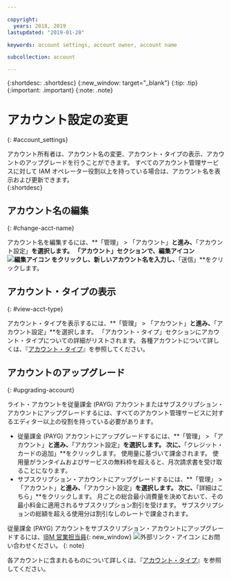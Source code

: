```yaml
---

copyright:
  years: 2018, 2019
lastupdated: "2019-01-28"

keywords: account settings, account owner, account name

subcollection: account

---
```


{:shortdesc: .shortdesc}
{:new_window: target="_blank"}
{:tip: .tip}
{:important: .important}
{:note: .note}


# アカウント設定の変更
{: #account_settings}

アカウント所有者は、アカウント名の変更、アカウント・タイプの表示、アカウントのアップグレードを行うことができます。 すべてのアカウント管理サービスに対して IAM オペレーター役割以上を持っている場合は、アカウント名を表示および更新できます。  
{:shortdesc}

## アカウント名の編集
{: #change-acct-name}

アカウント名を編集するには、**「管理」 > 「アカウント」**と進み、**「アカウント設定」**を選択します。 「アカウント」セクションで、編集アイコン ![編集アイコン](../icons/edit-tagging.svg) をクリックし、新しいアカウント名を入力し、**「送信」**をクリックします。

## アカウント・タイプの表示
{: #view-acct-type}

アカウント・タイプを表示するには、**「管理」 > 「アカウント」**と進み、**「アカウント設定」**を選択します。 「アカウント・タイプ」セクションにアカウント・タイプについての詳細がリストされます。 各種アカウントについて詳しくは、『[アカウント・タイプ](/docs/account?topic=account-accounts)』を参照してください。

## アカウントのアップグレード
{: #upgrading-account}

ライト・アカウントを従量課金 (PAYG) アカウントまたはサブスクリプション・アカウントにアップグレードするには、すべてのアカウント管理サービスに対するエディター以上の役割を持っている必要があります。
  * 従量課金 (PAYG) アカウントにアップグレードするには、**「管理」 > 「アカウント」**と進み、**「アカウント設定」**を選択します。 次に、**「クレジット・カードの追加」**をクリックします。 使用量に基づいて課金されます。 使用量がランタイムおよびサービスの無料枠を超えると、月次請求書を受け取ることになります。
  * サブスクリプション・アカウントにアップグレードするには、**「管理」 > 「アカウント」**と進み、**「アカウント設定」**を選択します。 次に、**「詳細はこちら」**をクリックします。 月ごとの総合最小消費量を決めておいて、その最小料金に適用されるサブスクリプション割引を受けます。 サブスクリプションの総額を超える使用分は割引なしのレートで課金されます。

従量課金 (PAYG) アカウントをサブスクリプション・アカウントにアップグレードするには、[IBM 営業担当員](https://www.ibm.com/cloud-computing/bluemix/contact-us){: new_window} ![外部リンク・アイコン](../icons/launch-glyph.svg "外部リンク・アイコン") にお問い合わせください。
{: note}

各アカウントに含まれるものについて詳しくは、『[アカウント・タイプ](/docs/account?topic=account-accounts)』を参照してください。
